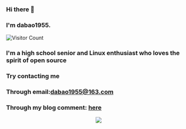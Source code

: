 ### Hi there 👋

### I'm dabao1955.


![Visitor Count](https://profile-counter.glitch.me/dabao1955/count.svg)

### I'm a high school senior and Linux enthusiast who loves the spirit of open source

### Try contacting me
### Through email:dabao1955@163.com
### Through my blog comment: [here](https://dpkg123.github.io)


<div style="display: flex;">
  <a href="https://github.com/dabao1955" style="flex: 1; display: block; text-align: center;">
    <img align="center" src="https://github-readme-stats.vercel.app/api?username=dabao1955&theme=radical" />
  </a>
  <a href="https://github.com/dabao1955" style="display: block; text-align: center;">
    <img align="center" src="https://github-readme-stats.anuraghazra1.vercel.app/api/top-langs/?username=dabao1955>
  </a>
</div>
